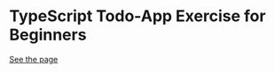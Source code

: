 # TypeScript Todo-App Exercise for Beginners

[See the page](https://to-do-typescript-exercise.vercel.app/)